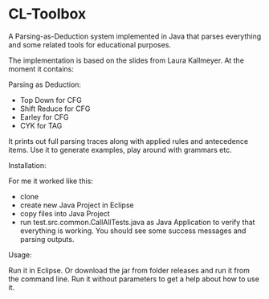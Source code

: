 # CL-Toolbox
A Parsing-as-Deduction system implemented in Java that parses everything and some related tools for educational purposes.

The implementation is based on the slides from Laura Kallmeyer. At the moment it contains:

Parsing as Deduction:
- Top Down for CFG
- Shift Reduce for CFG
- Earley for CFG
- CYK for TAG

It prints out full parsing traces along with applied rules and antecedence items.
Use it to generate examples, play around with grammars etc.

Installation:

For me it worked like this:
- clone
- create new Java Project in Eclipse
- copy files into Java Project
- run test.src.common.CallAllTests.java as Java Application to verify that everything is working. You should see some success messages and parsing outputs.


Usage:

Run it in Eclipse. Or download the jar from folder releases and run it from the command line. Run it without parameters to get a help about how to use it.